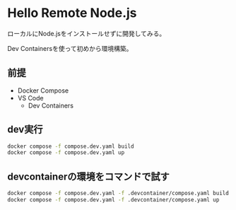 # Hello Remote Node.js

ローカルにNode.jsをインストールせずに開発してみる。

Dev Containersを使って初めから環境構築。


## 前提
+ Docker Compose
+ VS Code
  + Dev Containers


## dev実行
```bash
docker compose -f compose.dev.yaml build
docker compose -f compose.dev.yaml up
```

## devcontainerの環境をコマンドで試す
```bash
docker compose -f compose.dev.yaml -f .devcontainer/compose.yaml build
docker compose -f compose.dev.yaml -f .devcontainer/compose.yaml up
```



